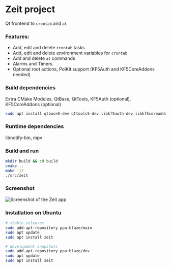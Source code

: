 # Zeit project
 Qt frontend to `crontab` and `at`

### Features: ###
* Add, edit and delete `crontab` tasks
* Add, edit and delete environment variables for `crontab`
* Add and delete `at` commands
* Alarms and Timers
* Optional root actions, PolKit support (KF5Auth and KF5CoreAddons needed)

### Build dependencies ###
Extra CMake Modules, QtBase, QtTools, KF5Auth (optional), KF5CoreAddons (optional)

```bash
sudo apt install qtbase5-dev qttools5-dev libkf5auth-dev libkf5coreaddons-dev extra-cmake-modules
```

### Runtime dependencies ###
libnotify-bin, mpv

### Build and run ###
```bash
mkdir build && cd build
cmake ..
make -j2
./src/zeit
```

### Screenshot ###
![Screenshot of the Zeit app](https://raw.githubusercontent.com/loimu/zeit/master/assets/screenshot.png)

### Installation on Ubuntu ###
```bash
# stable releases
sudo add-apt-repository ppa:blaze/main
sudo apt update
sudo apt install zeit

# development snapshots
sudo add-apt-repository ppa:blaze/dev
sudo apt update
sudo apt install zeit
```
